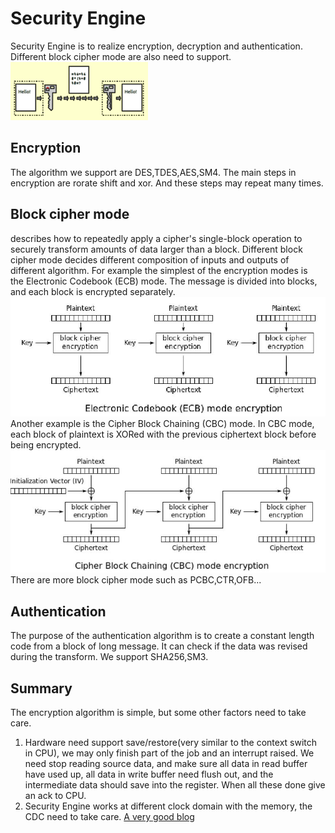 # Security Engine
Security Engine is to realize encryption, decryption and authentication.
Different block cipher mode are also need to support. <br>
![Encryption](https://github.com/CaseyZhu/work_summary/blob/main/zhaoxin/image/encryption.png)
## Encryption
The algorithm we support are DES,TDES,AES,SM4. 
The main steps in encryption are rorate shift and xor.
And these steps may repeat many times.

## Block cipher mode
describes how to repeatedly apply a cipher's single-block 
operation to securely transform amounts of data larger than a block. 
Different block cipher mode decides different composition of 
inputs and outputs of different algorithm. 
For example the simplest of the encryption modes is the Electronic Codebook (ECB) mode. 
The message is divided into blocks, and each block is encrypted separately.<br>
![ECB](https://github.com/CaseyZhu/work_summary/blob/main/zhaoxin/image/ecb.jpg)
Another example is the Cipher Block Chaining (CBC) mode. 
In CBC mode, each block of plaintext is 
XORed with the previous ciphertext block before being encrypted.<br>
![CBC](https://github.com/CaseyZhu/work_summary/blob/main/zhaoxin/image/cbc.jpg)
There are more block cipher mode such as PCBC,CTR,OFB...
## Authentication
The purpose of the authentication algorithm is to 
create a constant length code from a block of long message.
It can check if the data was revised during the transform.
We support SHA256,SM3.

## Summary
The encryption algorithm is simple, but some other factors need to take care. 
1) Hardware need support save/restore(very similar to the context switch in CPU), 
we may only finish part of the job and an interrupt raised. We need stop reading source data, 
and make sure all data in read buffer have used up, all data in write buffer need flush out, 
and the intermediate data should save into the register. When all these done give an ack to CPU.
2) Security Engine works at different clock domain with the memory, the CDC  need to take care.
[A very good blog](http://www.moserware.com/2009/09/stick-figure-guide-to-advanced.html)

